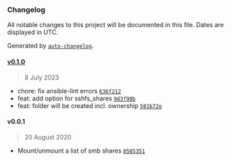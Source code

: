 ### Changelog

All notable changes to this project will be documented in this file. Dates are displayed in UTC.

Generated by [`auto-changelog`](https://github.com/CookPete/auto-changelog).

#### [v0.1.0](https://github.com/papanito/ansible-role-diskmounter/compare/v0.0.1...v0.1.0)

> 8 July 2023

- chore: fix ansible-lint errors [`636f212`](https://github.com/papanito/ansible-role-diskmounter/commit/636f2126b83dfa4baac118ba5e10583df09671db)
- feat: add option for sshfs_shares [`9d3f98b`](https://github.com/papanito/ansible-role-diskmounter/commit/9d3f98b4b6002babd4911bc83260f5165d1affef)
- feat: folder will be created incl. ownership [`581b72e`](https://github.com/papanito/ansible-role-diskmounter/commit/581b72ea9577ad5f7b6fe6a3d6bcf54d240d841a)

#### v0.0.1

> 20 August 2020

- Mount/unmount a list of smb shares [`8585351`](https://github.com/papanito/ansible-role-diskmounter/commit/8585351ea5a066807e49d47bc58719c7d7399307)
